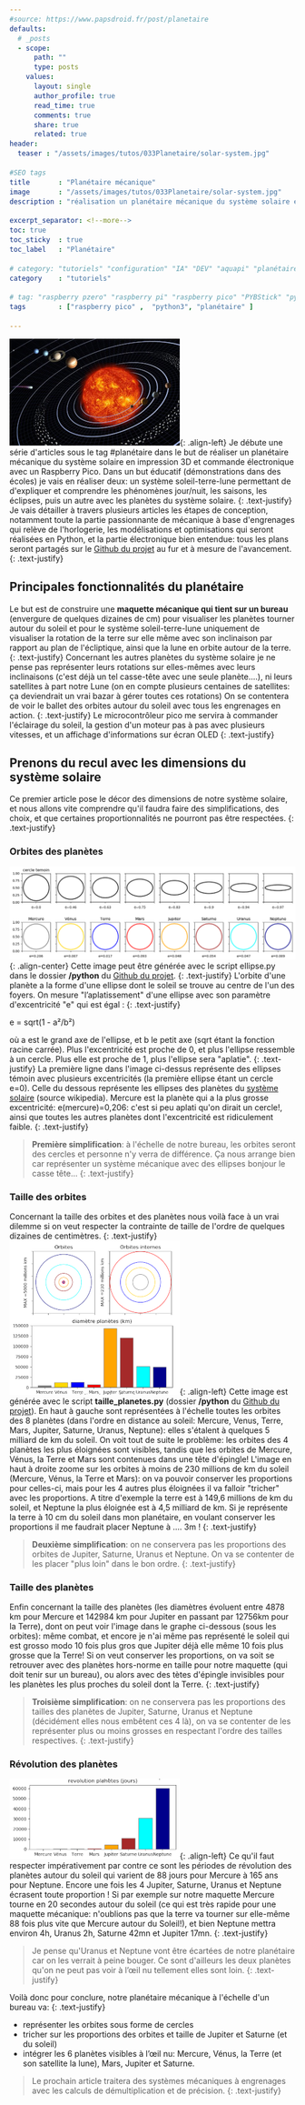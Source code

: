 ```yaml
---
#source: https://www.papsdroid.fr/post/planetaire
defaults:
  # _posts
  - scope:
      path: ""
      type: posts
    values:
      layout: single
      author_profile: true
      read_time: true
      comments: true
      share: true
      related: true
header: 
  teaser : "/assets/images/tutos/033Planetaire/solar-system.jpg"

#SEO tags
title       : "Planétaire mécanique"
image       : "/assets/images/tutos/033Planetaire/solar-system.jpg"
description : "réalisation un planétaire mécanique du système solaire en impression 3D et commande électronique avec un Raspberry Pico."

excerpt_separator: <!--more-->
toc: true
toc_sticky  : true
toc_label   : "Planétaire"

# category: "tutoriels" "configuration" "IA" "DEV" "aquapi" "planétaire" 
category    : "tutoriels" 

# tag: "raspberry pzero" "raspberry pi" "raspberry pico" "PYBStick" "python3" "micro-pyhton" "électronique"
tags        : ["raspberry pico" ,  "python3", "planétaire" ]

---
```


![Planétaire](/assets/images/tutos/033Planetaire/solar-system.jpg){: .align-left}
Je débute une série d'articles sous le tag #planétaire dans le but de réaliser un planétaire mécanique du système solaire en impression 3D et commande électronique avec un Raspberry Pico. Dans un but éducatif (démonstrations dans des écoles) je vais en réaliser deux: un système soleil-terre-lune permettant de d'expliquer et comprendre les phénomènes jour/nuit, les saisons, les éclipses, puis un autre avec les planètes du système solaire.
{: .text-justify}
Je vais détailler à travers plusieurs articles les étapes de conception, notamment toute la partie passionnante de mécanique à base d'engrenages qui relève de l'horlogerie, les modélisations et optimisations qui seront réalisées en Python, et la partie électronique bien entendue: tous les plans seront partagés sur le [Github du projet](https://github.com/papsdroidfr/planetaire) au fur et à mesure de l'avancement.
{: .text-justify}

## Principales fonctionnalités du planétaire
Le but est de construire une **maquette mécanique qui tient sur un bureau** (envergure de quelques dizaines de cm) pour visualiser les planètes tourner autour du soleil et pour le système soleil-terre-lune uniquement de visualiser la rotation de la terre sur elle même avec son inclinaison par rapport au plan de l'écliptique, ainsi que la lune en orbite autour de la terre.
{: .text-justify}
Concernant les autres planètes du système solaire je ne pense pas représenter leurs rotations sur elles-mêmes avec leurs inclinaisons (c'est déjà un tel casse-tête avec une seule planète....), ni leurs satellites à part notre Lune (on en compte plusieurs centaines de satellites: ça deviendrait un vrai bazar à gérer toutes ces rotations) On se contentera de voir le ballet des orbites autour du soleil avec tous les engrenages en action. 
{: .text-justify}
Le microcontrôleur pico me servira à commander l'éclairage du soleil, la gestion d'un moteur pas à pas avec plusieurs vitesses, et un affichage d'informations sur écran OLED
{: .text-justify}

## Prenons du recul avec les dimensions du système solaire
Ce premier article pose le décor des dimensions de notre système solaire, et nous allons vite comprendre qu'il faudra faire des simplifications, des choix, et que certaines proportionnalités ne pourront pas être respectées.
{: .text-justify}

### Orbites des planètes
![Planétaire](/assets/images/tutos/033Planetaire/ellipses.png){: .align-center}
Cette image peut être générée avec le script ellipse.py dans le dossier **/python** du [Github du projet](https://github.com/papsdroidfr/planetaire).
{: .text-justify}
L'orbite d'une planète a la forme d'une ellipse dont le soleil se trouve au centre de l'un des foyers. On mesure "l’aplatissement" d'une ellipse avec son paramètre d'excentricité "e" qui est égal :
{: .text-justify}

e = sqrt(1 - a²/b²)

où a est le grand axe de l'ellipse, et b le petit axe (sqrt étant la fonction racine carrée). Plus l'excentricité est proche de 0, et plus l'ellipse ressemble à un cercle. Plus elle est proche de 1, plus l'ellipse sera "aplatie". 
{: .text-justify}
La première ligne dans l'image ci-dessus représente des ellipses témoin avec plusieurs excentricités (la première ellipse étant un cercle e=0). Celle du dessous représente les ellipses des planètes du [système solaire](https://fr.m.wikipedia.org/wiki/Syst%C3%A8me_solaire) (source wikipedia). Mercure est la planète qui a la plus grosse excentricité: e(mercure)=0,206: c'est si peu aplati qu'on dirait un cercle!, ainsi que toutes les autres planètes dont l'excentricité est ridiculement faible.
{: .text-justify}
>**Première simplification**: à l'échelle de notre bureau, les orbites seront des cercles et personne n'y verra de différence. Ça nous arrange bien car représenter un système mécanique avec des ellipses bonjour le casse tête... 
{: .text-justify}

### Taille des orbites 
Concernant la taille des orbites et des planètes nous voilà face à un vrai dilemme si on veut respecter la contrainte de taille de l'ordre de quelques dizaines de centimètres.
{: .text-justify}
![Planétaire](/assets/images/tutos/033Planetaire/orbites.png){: .align-left}
Cette image est générée avec le script **taille_planetes.py** (dossier **/python** du [Github du projet](https://github.com/papsdroidfr/planetaire)). En haut à gauche sont représentées à l'échelle toutes les orbites des 8 planètes (dans l'ordre en distance au soleil: Mercure, Venus, Terre, Mars, Jupiter, Saturne, Uranus, Neptune): elles s'étalent à quelques 5 milliard de km du soleil. On voit tout de suite le problème: les orbites des 4 planètes les plus éloignées sont visibles, tandis que les orbites de Mercure, Vénus, la Terre et Mars sont contenues dans une tête d'épingle! L'image en haut à droite zoome sur les orbites à moins de 230 millions de km du soleil (Mercure, Vénus, la Terre et Mars): on va pouvoir conserver les proportions pour celles-ci, mais pour les 4 autres plus éloignées il va falloir "tricher" avec les proportions. A titre d'exemple la terre est à 149,6 millions de km du soleil, et Neptune la plus éloignée est à 4,5 milliard de km. Si je représente la terre à 10 cm du soleil dans mon planétaire, en voulant conserver les proportions il me faudrait placer Neptune à .... 3m !
{: .text-justify}
>**Deuxième simplification**: on ne conservera pas les proportions des orbites de Jupiter, Saturne, Uranus et Neptune. On va se contenter de les placer "plus loin" dans le bon ordre.
{: .text-justify}

### Taille des planètes
Enfin concernant la taille des planètes (les diamètres évoluent entre 4878 km pour Mercure et 142984 km pour Jupiter en passant par 12756km pour la Terre), dont on peut voir l'image dans le graphe ci-dessous (sous les orbites): même combat, et encore je n'ai même pas représenté le soleil qui est grosso modo 10 fois plus gros que Jupiter déjà elle même 10 fois plus grosse que la Terre! Si on veut conserver les proportions, on va soit se retrouver avec des planètes hors-norme en taille pour notre maquette (qui doit tenir sur un bureau), ou alors avec des tètes d'épingle invisibles pour les planètes les plus proches du soleil dont la Terre.
{: .text-justify}
>**Troisième simplification**: on ne conservera pas les proportions des tailles des planètes de Jupiter, Saturne, Uranus et Neptune (décidément elles nous embêtent ces 4 là), on va se contenter de les représenter plus ou moins grosses en respectant l'ordre des tailles respectives.
{: .text-justify}

### Révolution des planètes
![Planétaire](/assets/images/tutos/033Planetaire/revolutions.png){: .align-left}
Ce qu'il faut respecter impérativement par contre ce sont les périodes de révolution des planètes autour du soleil qui varient de 88 jours pour Mercure à 165 ans pour Neptune. Encore une fois les 4 Jupiter, Saturne, Uranus et Neptune écrasent toute proportion ! Si par exemple sur notre maquette Mercure tourne en 20 secondes autour du soleil (ce qui est très rapide pour une maquette mécanique: n'oublions pas que la terre va tourner sur elle-même 88 fois plus vite que Mercure autour du Soleil!), et bien Neptune mettra environ 4h, Uranus 2h, Saturne 42mn et Jupiter 17mn. 
{: .text-justify}
> Je pense qu'Uranus et Neptune vont être écartées de notre planétaire car on les verrait à peine bouger. Ce sont d'ailleurs les deux planètes qu'on ne peut pas voir à l’œil nu tellement elles sont loin.
{: .text-justify}

Voilà donc pour conclure, notre planétaire mécanique à l'échelle d'un bureau va:
{: .text-justify}
* représenter les orbites sous forme de cercles
* tricher sur les proportions des orbites et taille de Jupiter et Saturne (et du soleil)
* intégrer les 6 planètes visibles à l’œil nu: Mercure, Vénus, la Terre (et son satellite la lune), Mars, Jupiter et Saturne.

> Le prochain article traitera des systèmes mécaniques à engrenages avec les calculs de démultiplication et de précision.
{: .text-justify}
